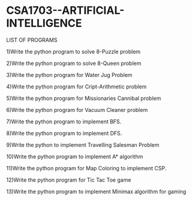 # CSA1703--ARTIFICIAL-INTELLIGENCE

LIST OF PROGRAMS

1)Write the python program to solve 8-Puzzle problem


2)Write the python program to solve 8-Queen problem


3)Write the python program for Water Jug Problem 


4)Write the python program for Cript-Arithmetic problem


5)Write the python program for Missionaries Cannibal problem


6)Write the python program for Vacuum Cleaner problem


7)Write the python program to implement BFS.


8)Write the python program to implement DFS.


9)Write the python to implement Travelling Salesman Problem


10)Write the python program to implement A* algorithm


11)Write the python program for Map Coloring to implement CSP.


12)Write the python program for Tic Tac Toe game


13)Write the python program to implement Minimax algorithm for gaming

